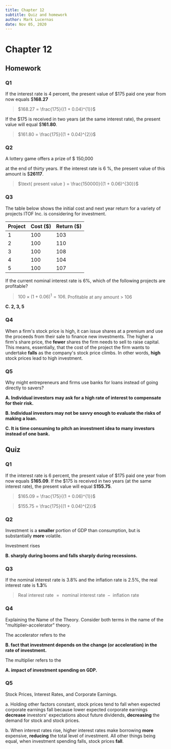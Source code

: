 ```yaml
---
title: Chapter 12
subtitle: Quiz and homework
author: Mark Lucernas
date: Nov 05, 2020
---
```



# Chapter 12

## Homework

### Q1

If the interest rate is 4 percent, the present value of \$175 paid one year from
now equals \$**168.27**

> $168.27 = \frac{175}{(1 + 0.04)^{1}}$

If the \$175 is received in two years (at the same interest rate), the present
value will equal \$**161.80**.

> $161.80 = \frac{175}{(1 + 0.04)^{2}}$

### Q2

A lottery game offers a prize of $ 150,000

at the end of thirty years.  If the interest rate is 6 %, the present value of
this amount is \$**26117**.

> $\text{ present value } = \frac{150000}{(1 + 0.06)^{30}}$

### Q3

The table below shows the initial cost and next year return for a variety of
projects ITOF Inc. is considering for investment.

| Project | Cost (\$) | Return (\$) |
|---------|-----------|-------------|
| 1       | 100       | 103         |
| 2       | 100       | 110         |
| 3       | 100       | 108         |
| 4       | 100       | 104         |
| 5       | 100       | 107         |

If the current nominal interest rate is 6%, which of the following projects are
profitable?

> $100 \times (1 + 0.06)^{1} = 106$. Profitable at any amount > 106

**C. 2, 3, 5**

### Q4

When a firm's stock price is high, it can issue shares at a premium and use the
proceeds from their sale to finance new investments. The higher a firm's share
price, the **fewer** shares the firm needs to sell to raise capital. This means,
essentially, that the cost of the project the firm wants to undertake **falls**
as the company's stock price climbs. In other words, **high** stock prices lead
to high investment.

### Q5

Why might entrepreneurs and firms use banks for loans instead of going directly
to savers?

**A. Individual investors may ask for a high rate of interest to compensate for their risk.**

**B. Individual investors may not be savvy enough to evaluate the risks of making a loan.**

**C. It is time consuming to pitch an investment idea to many investors instead of one bank.**

## Quiz

### Q1

If the interest rate is 6 percent, the present value of \$175 paid one year from
now equals \$**165.09**. If the \$175 is received in two years (at the same
interest rate), the present value will equal \$**155.75**.

> $165.09 = \frac{175}{(1 + 0.06)^{1}}$

> $155.75 = \frac{175}{(1 + 0.04)^{2}}$

### Q2

Investment is a **smaller** portion of GDP than consumption, but is
substantially **more** volatile.

Investment rises

**B. sharply during booms and falls sharply during recessions.**

### Q3

If the nominal interest rate is 3.8% and the inflation rate is 2.5%, the real
interest rate is **1.3**%

> $\text{ Real interest rate } = \text{ nominal interest rate } - \text{ inflation rate }$

### Q4

Explaining the Name of the Theory. Consider both terms in the name of the
"multiplier-accelerator" theory.

The accelerator refers to the

**B. fact that investment depends on the change (or acceleration) in the rate of
investment.**

The multiplier refers to the  

**A. impact of investment spending on GDP.**


### Q5

Stock Prices, Interest Rates, and Corporate Earnings.

a. Holding other factors constant, stock prices tend to fall when expected
corporate earnings fall because lower expected corporate earnings **decrease**
investors' expectations about future dividends, **decreasing** the demand for
stock and stock prices.

b. When interest rates rise, higher interest rates make borrowing **more**
expensive, **reducing** the total level of investment. All other things being
equal, when investment spending falls, stock prices **fall**.


